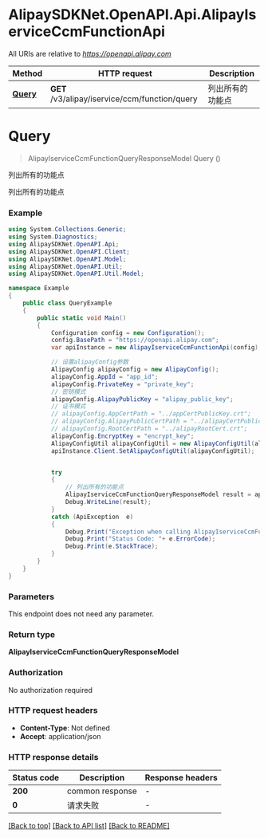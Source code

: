 # AlipaySDKNet.OpenAPI.Api.AlipayIserviceCcmFunctionApi

All URIs are relative to *https://openapi.alipay.com*

Method | HTTP request | Description
------------- | ------------- | -------------
[**Query**](AlipayIserviceCcmFunctionApi.md#query) | **GET** /v3/alipay/iservice/ccm/function/query | 列出所有的功能点


<a name="query"></a>
# **Query**
> AlipayIserviceCcmFunctionQueryResponseModel Query ()

列出所有的功能点

列出所有的功能点

### Example
```csharp
using System.Collections.Generic;
using System.Diagnostics;
using AlipaySDKNet.OpenAPI.Api;
using AlipaySDKNet.OpenAPI.Client;
using AlipaySDKNet.OpenAPI.Model;
using AlipaySDKNet.OpenAPI.Util;
using AlipaySDKNet.OpenAPI.Util.Model;

namespace Example
{
    public class QueryExample
    {
        public static void Main()
        {
            Configuration config = new Configuration();
            config.BasePath = "https://openapi.alipay.com";
            var apiInstance = new AlipayIserviceCcmFunctionApi(config);

            // 设置alipayConfig参数
            AlipayConfig alipayConfig = new AlipayConfig();
            alipayConfig.AppId = "app_id";
            alipayConfig.PrivateKey = "private_key";
            // 密钥模式
            alipayConfig.AlipayPublicKey = "alipay_public_key";
            // 证书模式
            // alipayConfig.AppCertPath = "../appCertPublicKey.crt";
            // alipayConfig.AlipayPublicCertPath = "../alipayCertPublicKey_RSA2.crt";
            // alipayConfig.RootCertPath = "../alipayRootCert.crt";
            alipayConfig.EncryptKey = "encrypt_key";
            AlipayConfigUtil alipayConfigUtil = new AlipayConfigUtil(alipayConfig);
            apiInstance.Client.SetAlipayConfigUtil(alipayConfigUtil);


            try
            {
                // 列出所有的功能点
                AlipayIserviceCcmFunctionQueryResponseModel result = apiInstance.Query();
                Debug.WriteLine(result);
            }
            catch (ApiException  e)
            {
                Debug.Print("Exception when calling AlipayIserviceCcmFunctionApi.Query: " + e.Message );
                Debug.Print("Status Code: "+ e.ErrorCode);
                Debug.Print(e.StackTrace);
            }
        }
    }
}
```

### Parameters
This endpoint does not need any parameter.

### Return type

**AlipayIserviceCcmFunctionQueryResponseModel**

### Authorization

No authorization required

### HTTP request headers

 - **Content-Type**: Not defined
 - **Accept**: application/json


### HTTP response details
| Status code | Description | Response headers |
|-------------|-------------|------------------|
| **200** | common response |  -  |
| **0** | 请求失败 |  -  |

[[Back to top]](#) [[Back to API list]](../README.md#documentation-for-api-endpoints) [[Back to README]](../README.md)

